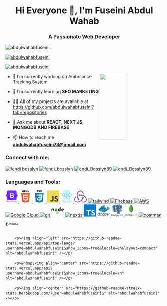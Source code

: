 <h1 align="center">Hi Everyone 👋, I'm Fuseini Abdul Wahab</h1>
<h3 align="center">A Passionate Web Developer</h3>
<p align="left"> <img src="https://komarev.com/ghpvc/?username=abdulwahabfuseini&label=Profile%20views&color=0e75b6&style=flat" alt="abdulwahabfuseini" /> </p>
<p align="left"> <a href="https://github.com/ryo-ma/github-profile-trophy"><img src="https://github-profile-trophy.vercel.app/?username=abdulwahabfuseini" alt="abdulwahabfuseini" /></a> </p>

<p align="left"> <a href="https://twitter.com/Fendi_Bosslyn89" target="blank"><img src="https://img.shields.io/twitter/follow/Fendi_Bosslyn89?logo=twitter&style=for-the-badge" alt="abdulwahabfuseini" /></a> </p>
<img align="right" width="40%" height="210" src="https://user-images.githubusercontent.com/74038190/219923823-bf1ce878-c6b8-4faa-be07-93e6b1006521.gif" />


- 🔭 I’m currently working on Ambulance Tracking System

- 🌱 I’m currently learning **SEO MARKETING**

- 👨‍💻 All of my projects are available at https://github.com/abdulwahabfuseini?tab=repositories

- 💬 Ask me about **REACT, NEXT.JS, MONGODB AND FIREBASE**

- 📫 How to reach me **abdulwahabfuseini78@gmail.com**


<h3 align="left">Connect with me:</h3>
<div align="left">
<a href="https://web.facebook.com/fuseini.abdulwahab.50" target="blank"><img align="center" src="https://raw.githubusercontent.com/rahuldkjain/github-profile-readme-generator/master/src/images/icons/Social/facebook.svg" alt="fendi bosslyn" height="30" width="40" /></a>
<a href="https://www.instagram.com/fendi_bosslyn" target="blank"><img align="center" src="https://raw.githubusercontent.com/rahuldkjain/github-profile-readme-generator/master/src/images/icons/Social/instagram.svg" alt="fendi_bosslyn" height="30" width="40" /></a>
<a href="https://twitter.com/Fendi_Bosslyn89" target="blank"><img align="center" src="https://raw.githubusercontent.com/rahuldkjain/github-profile-readme-generator/master/src/images/icons/Social/twitter.svg" alt="endi_Bosslyn89" height="30" width="40" /></a>
<a href="https://www.linkedin.com/in/fuseini-abdul-wahab-58b502237/" target="blank"><img align="center" src="https://raw.githubusercontent.com/rahuldkjain/github-profile-readme-generator/master/src/images/icons/Social/linked-in-alt.svg" alt="endi_Bosslyn89" height="30" width="40" /></a
</div>

<h3 align="left">Languages and Tools:</h3>
      <p align="left">
        <a href="https://getbootstrap.com" target="_blank" rel="noreferrer">
          <img
            src="https://raw.githubusercontent.com/devicons/devicon/master/icons/bootstrap/bootstrap-plain-wordmark.svg"
            alt="bootstrap"
            width="40"
            height="40"
          />
        </a>
        <a href="https://www.w3.org/html/" target="_blank" rel="noreferrer">
          <img
            src="https://raw.githubusercontent.com/devicons/devicon/master/icons/html5/html5-original-wordmark.svg"
            alt="html5"
            width="40"
            height="40"
          />
        </a>
        <a
          href="https://www.w3schools.com/css/"
          target="_blank"
          rel="noreferrer"
        >
          <img
            src="https://raw.githubusercontent.com/devicons/devicon/master/icons/css3/css3-original-wordmark.svg"
            alt="css3"
            width="40"
            height="40"
          />
        </a>
        <a
          href="https://developer.mozilla.org/en-US/docs/Web/JavaScript"
          target="_blank"
          rel="noreferrer"
        >
          <img
            src="https://raw.githubusercontent.com/devicons/devicon/master/icons/javascript/javascript-original.svg"
            alt="javascript"
            width="40"
            height="40"
          />
        </a>
        <a href="https://reactjs.org/" target="_blank" rel="noreferrer">
          <img
            src="https://raw.githubusercontent.com/devicons/devicon/master/icons/react/react-original-wordmark.svg"
            alt="react"
            width="40"
            height="40"
          />
        </a>
        <a href="https://redux.js.org" target="_blank" rel="noreferrer">
          <img
            src="https://raw.githubusercontent.com/devicons/devicon/master/icons/redux/redux-original.svg"
            alt="redux"
            width="40"
            height="40"
          />
        </a>
        <a href="https://tailwindcss.com/" target="_blank" rel="noreferrer">
          <img
            src="https://www.vectorlogo.zone/logos/tailwindcss/tailwindcss-icon.svg"
            alt="tailwind"
            width="40"
            height="40"
          />
        </a>
        <a href="https://firebase.google.com/" target="_blank" rel="noreferrer">
          <img
             src="https://www.vectorlogo.zone/logos/firebase/firebase-icon.svg"
             alt="Firebase"
             width="40"
             height="40"
          />
        </a>
        <a href="https://aws.amazon.com/" target="_blank" rel="noreferrer">
          <img
            src="https://www.vectorlogo.zone/logos/amazon_aws/amazon_aws-icon.svg"
            alt="AWS"
            width="40"
            height="40"
          />
        </a>
        <a href="https://cloud.google.com/" target="_blank" rel="noreferrer">
          <img
            src="https://www.vectorlogo.zone/logos/google_cloud/google_cloud-icon.svg"
            alt="Google Cloud"
            width="40"
            height="40"
          />
        </a>
        <a href="https://git-scm.com/" target="_blank" rel="noreferrer">
          <img
            src="https://www.vectorlogo.zone/logos/git-scm/git-scm-icon.svg"
            alt="git"
            width="40"
            height="40"
          />
        </a>
        <a href="https://nodejs.org" target="_blank" rel="noreferrer">
          <img
            src="https://raw.githubusercontent.com/devicons/devicon/master/icons/nodejs/nodejs-original-wordmark.svg"
            alt="nodejs"
            width="40"
            height="40"
          />
        </a>
        <a href="https://nextjs.org/" target="_blank" rel="noreferrer">
          <img
            src="https://cdn.worldvectorlogo.com/logos/nextjs-2.svg"
            alt="nextjs"
            width="40"
            height="40"
          />
        </a> 
         <a href="https://www.typescriptlang.org/" target="_blank" rel="noreferrer"> 
         <img src="https://raw.githubusercontent.com/devicons/devicon/master/icons/typescript/typescript-original.svg" 
         alt="typescript" width="40" height="40"/> </a> 
          <a href="https://www.docker.com/" target="_blank" rel="noreferrer">
          <img
            src="https://raw.githubusercontent.com/devicons/devicon/master/icons/docker/docker-original-wordmark.svg"
            alt="docker"
            width="40"
            height="40"
          />
        </a>
        <a href="https://www.postgresql.com/" target="_blank" rel="noreferrer">
          <img
            src="https://raw.githubusercontent.com/devicons/devicon/master/icons/postgresql/postgresql-original-wordmark.svg"
            alt="postgresql"
            width="40"
            height="40"
          />
        </a>
         <a href="https://www.mongodb.com/" target="_blank" rel="noreferrer">
          <img
            src="https://raw.githubusercontent.com/devicons/devicon/master/icons/mongodb/mongodb-original-wordmark.svg"
            alt="mongodb"
            width="40"
            height="40"
          />
        </a>  
        <a href="https://postman.com" target="_blank" rel="noreferrer">
          <img
            src="https://www.vectorlogo.zone/logos/getpostman/getpostman-icon.svg"
            alt="postman"
            width="40"
            height="40"
          />
        </a>
         <a href="https://www.prisma.com/" target="_blank" rel="noreferrer">
           <img
             src="https://raw.githubusercontent.com/devicons/devicon/master/icons/prisma/prisma-original-wordmark.svg"
             alt="prisma"
             width="40"
             height="40"
           />
         </a> 
        </p>
        
        <p><img align="left" src="https://github-readme-stats.vercel.app/api/top-langs?username=abdulwahabfuseini&show_icons=true&locale=en&layout=compact" alt="abdulwahabfuseini" /></p>
        
        <p>&nbsp;<img align="center" src="https://github-readme-stats.vercel.app/api?username=abdulwahabfuseini&show_icons=true&locale=en" alt="abdulwahabfuseini" /></p>
        
        <p><img align="center" src="https://github-readme-streak-stats.herokuapp.com/?user=abdulwahabfuseini&" alt="abdulwahabfuseini" /></p>


